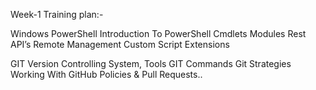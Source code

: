 Week-1 Training plan:-

Windows PowerShell
Introduction To PowerShell
Cmdlets
Modules
Rest API’s
Remote Management
Custom Script Extensions

GIT 
Version Controlling System, Tools
GIT Commands
Git Strategies
Working With GitHub
Policies & Pull Requests..
